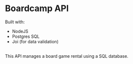 # Boardcamp API #
Built with:
- NodeJS
- Postgres SQL
- Joi (for data validation)

<br/>
This API manages a board game rental using a SQL database.